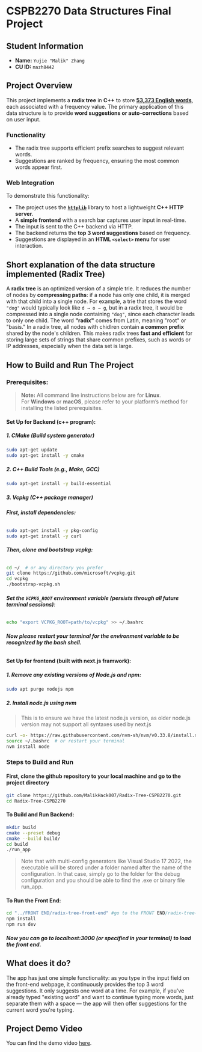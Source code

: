 # CSPB2270 Data Structures Final Project

## Student Information
- **Name:** `Yujie "Malik" Zhang`
- **CU ID:** `mazh8442`

## Project Overview

This project implements a **radix tree** in **C++** to store [**53,373 English words**](https://github.com/ps-kostikov/english-word-frequency/blob/master/data/frequency_list.txt), each associated with a frequency value. The primary application of this data structure is to provide **word suggestions or auto-corrections** based on user input.

### Functionality

- The radix tree supports efficient prefix searches to suggest relevant words.
- Suggestions are ranked by frequency, ensuring the most common words appear first.

### Web Integration

To demonstrate this functionality:

- The project uses the [**`httplib`**](https://github.com/yhirose/cpp-httplib) library to host a lightweight **C++ HTTP server**.
- A **simple frontend** with a search bar captures user input in real-time.
- The input is sent to the C++ backend via HTTP.
- The backend returns the **top 3 word suggestions** based on frequency.
- Suggestions are displayed in an **HTML `<select>` menu** for user interaction.

## Short explanation of the data structure implemented (Radix Tree)
A **radix tree** is an optimized version of a simple trie. It reduces the number of nodes by **compressing paths**: if a node has only one child, it is merged with that child into a single node. For example, a trie that stores the word `"dog"` would typically look like `d → o → g`, but in a radix tree, it would be compressed into a single node containing `"dog"`, since each character leads to only one child. The word **"radix"** comes from Latin, meaning "root" or "basis." In a radix tree, all nodes with chidlren contain **a common prefix** shared by the node's children. This makes radix trees **fast and efficient** for storing large sets of strings that share common prefixes, such as words or IP addresses, especially when the data set is large. 

## How to Build and Run The Project

### Prerequisites:

> **Note:** All command line instructions below are for **Linux**.  
> For **Windows** or **macOS**, please refer to your platform’s method for installing the listed prerequisites.

#### Set Up for Backend (c++ program):

##### 1. CMake (Build system generator)

```bash
sudo apt-get update
sudo apt-get install -y cmake
```
##### 2. C++ Build Tools (e.g., Make, GCC)
```bash
sudo apt-get install -y build-essential
```
##### 3. Vcpkg (C++ package manager)
###### **First, install dependencies:**
```bash
sudo apt-get install -y pkg-config
sudo apt-get install -y curl
```
###### **Then, clone and bootstrap vcpkg:**
```bash
cd ~/  # or any directory you prefer
git clone https://github.com/microsoft/vcpkg.git
cd vcpkg
./bootstrap-vcpkg.sh
```
###### **Set the `VCPKG_ROOT` environment variable (persists through all future terminal sessions)**:
```bash
echo "export VCPKG_ROOT=path/to/vcpkg" >> ~/.bashrc
```
###### **Now please restart your terminal for the environment variable to be recognized by the bash shell.**

#### Set Up for frontend (built with next.js framwork):
##### 1. Remove any existing versions of Node.js and npm:
```bash
sudo apt purge nodejs npm
```
##### 2. Install node.js using nvm 
>This is to ensure we have the latest node.js version, as older node.js version may not support all syntaxes used by next.js
```bash
curl -o- https://raw.githubusercontent.com/nvm-sh/nvm/v0.33.8/install.sh | bash
source ~/.bashrc  # or restart your terminal
nvm install node
```

### Steps to Build and Run
#### First, clone the github repository to your local machine and go to the project directory
```bash
git clone https://github.com/MalikHack007/Radix-Tree-CSPB2270.git
cd Radix-Tree-CSPB2270
```
#### To Build and Run Backend:
```bash
mkdir build
cmake --preset debug
cmake --build build/
cd build
./run_app
```
>Note that with multi-config generators like Visual Studio 17 2022, the executable will be stored under a folder named after the name of the configuration. In that case, simply go to the folder for the debug configuration and you should be able to find the .exe or binary file run_app.

#### To Run the Front End:
```bash
cd "../FRONT END/radix-tree-front-end" #go to the FRONT END/radix-tree-front-end directory
npm install
npm run dev
```
##### Now you can go to localhost:3000 (or specified in your terminal) to load the front end.

## What does it do?

The app has just one simple functionality: as you type in the input field on the front-end webpage, it continuously provides the top 3 word suggestions. It only suggests one word at a time. For example, if you've already typed "existing word" and want to continue typing more words, just separate them with a space — the app will then offer suggestions for the current word you're typing. 

## Project Demo Video
You can find the demo video [here](https://youtu.be/kCnfkny151w).

